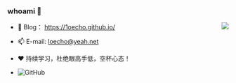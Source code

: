 <!--
**loecho-sec/loecho-sec** is a ✨ _special_ ✨ repository because its `README.md` (this file) appears on your GitHub profile.
-->

### whoami 👋

<img align="right" src="https://github-readme-stats.vercel.app/api?username=loecho-sec&count_private=true&show_icons=true&hide=prs" />

- 👀 Blog： https://1oecho.github.io/

- 📫 E-mail: loecho@yeah.net

- ♥ 持续学习，杜绝眼高手低，空杯心态！
- ![GitHub](https://img.shields.io/github/followers/loecho-sec?label=follower%20github&style=flat-square)
